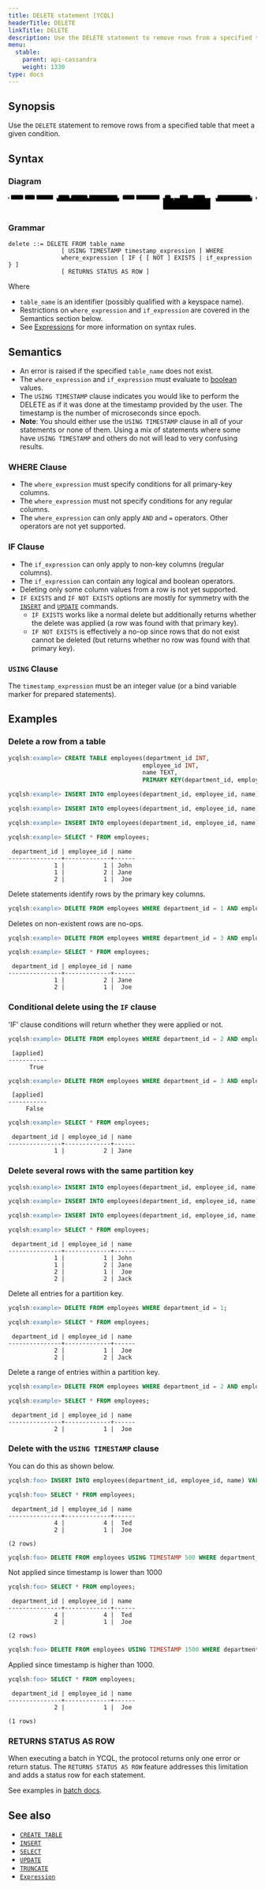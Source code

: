 ```yaml
---
title: DELETE statement [YCQL]
headerTitle: DELETE
linkTitle: DELETE
description: Use the DELETE statement to remove rows from a specified table that meet a given condition.
menu:
  stable:
    parent: api-cassandra
    weight: 1330
type: docs
---
```


## Synopsis

Use the `DELETE` statement to remove rows from a specified table that meet a given condition.

## Syntax

### Diagram

<svg class="rrdiagram" version="1.1" xmlns:xlink="http://www.w3.org/1999/xlink" xmlns="http://www.w3.org/2000/svg" width="1372" height="95" viewbox="0 0 1372 95"><path class="connector" d="M0 22h15m67 0h10m54 0h10m91 0h30m60 0h10m90 0h10m155 0h20m-360 0q5 0 5 5v8q0 5 5 5h335q5 0 5-5v-8q0-5 5-5m5 0h10m65 0h10m128 0h30m32 0h50m45 0h20m-80 0q5 0 5 5v8q0 5 5 5h55q5 0 5-5v-8q0-5 5-5m5 0h10m64 0h20m-194 0q5 0 5 5v35q0 5 5 5h5m98 0h66q5 0 5-5v-35q0-5 5-5m5 0h20m-276 0q5 0 5 5v53q0 5 5 5h251q5 0 5-5v-53q0-5 5-5m5 0h30m181 0h20m-216 0q5 0 5 5v8q0 5 5 5h191q5 0 5-5v-8q0-5 5-5m5 0h15"/><polygon points="0,29 5,22 0,15" style="fill:black;stroke-width:0"/><rect class="literal" x="15" y="5" width="67" height="25" rx="7"/><text class="text" x="25" y="22">DELETE</text><rect class="literal" x="92" y="5" width="54" height="25" rx="7"/><text class="text" x="102" y="22">FROM</text><a xlink:href="../grammar_diagrams#table-name"><rect class="rule" x="156" y="5" width="91" height="25"/><text class="text" x="166" y="22">table_name</text></a><rect class="literal" x="277" y="5" width="60" height="25" rx="7"/><text class="text" x="287" y="22">USING</text><rect class="literal" x="347" y="5" width="90" height="25" rx="7"/><text class="text" x="357" y="22">TIMESTAMP</text><a xlink:href="../grammar_diagrams#timestamp-expression"><rect class="rule" x="447" y="5" width="155" height="25"/><text class="text" x="457" y="22">timestamp_expression</text></a><rect class="literal" x="632" y="5" width="65" height="25" rx="7"/><text class="text" x="642" y="22">WHERE</text><a xlink:href="../grammar_diagrams#where-expression"><rect class="rule" x="707" y="5" width="128" height="25"/><text class="text" x="717" y="22">where_expression</text></a><rect class="literal" x="865" y="5" width="32" height="25" rx="7"/><text class="text" x="875" y="22">IF</text><rect class="literal" x="947" y="5" width="45" height="25" rx="7"/><text class="text" x="957" y="22">NOT</text><rect class="literal" x="1022" y="5" width="64" height="25" rx="7"/><text class="text" x="1032" y="22">EXISTS</text><a xlink:href="../grammar_diagrams#if-expression"><rect class="rule" x="927" y="50" width="98" height="25"/><text class="text" x="937" y="67">if_expression</text></a><rect class="literal" x="1156" y="5" width="181" height="25" rx="7"/><text class="text" x="1166" y="22">RETURNS STATUS AS ROW</text><polygon points="1368,29 1372,29 1372,15 1368,15" style="fill:black;stroke-width:0"/></svg>

### Grammar

```ebnf
delete ::= DELETE FROM table_name
               [ USING TIMESTAMP timestamp_expression ] WHERE
               where_expression [ IF { [ NOT ] EXISTS | if_expression } ]
               [ RETURNS STATUS AS ROW ]
```

Where

- `table_name` is an identifier (possibly qualified with a keyspace name).
- Restrictions on `where_expression` and `if_expression` are covered in the Semantics section below.
- See [Expressions](..#expressions) for more information on syntax rules.

## Semantics

- An error is raised if the specified `table_name` does not exist.
- The `where_expression` and `if_expression` must evaluate to [boolean](../type_bool) values.
- The `USING TIMESTAMP` clause indicates you would like to perform the DELETE as if it was done at the
  timestamp provided by the user. The timestamp is the number of microseconds since epoch.
- **Note**: You should either use the `USING TIMESTAMP` clause in all of your statements or none of
   them. Using a mix of statements where some have `USING TIMESTAMP` and others do not will lead to
   very confusing results.

### WHERE Clause

- The `where_expression` must specify conditions for all primary-key columns.
- The `where_expression` must not specify conditions for any regular columns.
- The `where_expression` can only apply `AND` and `=` operators. Other operators are not yet supported.

### IF Clause

- The `if_expression` can only apply to non-key columns (regular columns).
- The `if_expression` can contain any logical and boolean operators.
- Deleting only some column values from a row is not yet supported.
- `IF EXISTS` and `IF NOT EXISTS` options are mostly for symmetry with the [`INSERT`](../dml_insert) and [`UPDATE`](../dml_update/) commands.
  - `IF EXISTS` works like a normal delete but additionally returns whether the delete was applied (a row was found with that primary key).
  - `IF NOT EXISTS` is effectively a no-op since rows that do not exist cannot be deleted (but returns whether no row was found with that primary key).

### `USING` Clause

The `timestamp_expression` must be an integer value (or a bind variable marker for prepared statements).

## Examples

### Delete a row from a table

```sql
ycqlsh:example> CREATE TABLE employees(department_id INT,
                                      employee_id INT,
                                      name TEXT,
                                      PRIMARY KEY(department_id, employee_id));
```

```sql
ycqlsh:example> INSERT INTO employees(department_id, employee_id, name) VALUES (1, 1, 'John');
```

```sql
ycqlsh:example> INSERT INTO employees(department_id, employee_id, name) VALUES (1, 2, 'Jane');
```

```sql
ycqlsh:example> INSERT INTO employees(department_id, employee_id, name) VALUES (2, 1, 'Joe');
```

```sql
ycqlsh:example> SELECT * FROM employees;
```

```output
 department_id | employee_id | name
---------------+-------------+------
             1 |           1 | John
             1 |           2 | Jane
             2 |           1 |  Joe
```

Delete statements identify rows by the primary key columns.

```sql
ycqlsh:example> DELETE FROM employees WHERE department_id = 1 AND employee_id = 1;
```

Deletes on non-existent rows are no-ops.

```sql
ycqlsh:example> DELETE FROM employees WHERE department_id = 3 AND employee_id = 1;
```

```sql
ycqlsh:example> SELECT * FROM employees;
```

```output
 department_id | employee_id | name
---------------+-------------+------
             1 |           2 | Jane
             2 |           1 |  Joe
```

### Conditional delete using the `IF` clause

'IF' clause conditions will return whether they were applied or not.

```sql
ycqlsh:example> DELETE FROM employees WHERE department_id = 2 AND employee_id = 1 IF name = 'Joe';
```

```output
 [applied]
-----------
      True
```

```sql
ycqlsh:example> DELETE FROM employees WHERE department_id = 3 AND employee_id = 1 IF EXISTS;
```

```output
 [applied]
-----------
     False
```

```sql
ycqlsh:example> SELECT * FROM employees;
```

```output
 department_id | employee_id | name
---------------+-------------+------
             1 |           2 | Jane
```

### Delete several rows with the same partition key

```sql
ycqlsh:example> INSERT INTO employees(department_id, employee_id, name) VALUES (1, 1, 'John');
```

```sql
ycqlsh:example> INSERT INTO employees(department_id, employee_id, name) VALUES (2, 1, 'Joe');
```

```sql
ycqlsh:example> INSERT INTO employees(department_id, employee_id, name) VALUES (2, 2, 'Jack');
```

```sql
ycqlsh:example> SELECT * FROM employees;
```

```output
 department_id | employee_id | name
---------------+-------------+------
             1 |           1 | John
             1 |           2 | Jane
             2 |           1 |  Joe
             2 |           2 | Jack
```

Delete all entries for a partition key.

```sql
ycqlsh:example> DELETE FROM employees WHERE department_id = 1;
```

```sql
ycqlsh:example> SELECT * FROM employees;
```

```output
 department_id | employee_id | name
---------------+-------------+------
             2 |           1 |  Joe
             2 |           2 | Jack
```

Delete a range of entries within a partition key.

```sql
ycqlsh:example> DELETE FROM employees WHERE department_id = 2 AND employee_id >= 2 AND employee_id < 4;
```

```sql
ycqlsh:example> SELECT * FROM employees;
```

```output
 department_id | employee_id | name
---------------+-------------+------
             2 |           1 |  Joe
```

### Delete with the `USING TIMESTAMP` clause

You can do this as shown below.

```sql
ycqlsh:foo> INSERT INTO employees(department_id, employee_id, name) VALUES (4, 4, 'Ted') USING TIMESTAMP 1000;
```

```sql
ycqlsh:foo> SELECT * FROM employees;
```

```output
 department_id | employee_id | name
---------------+-------------+------
             4 |           4 |  Ted
             2 |           1 |  Joe

(2 rows)
```

```sql
ycqlsh:foo> DELETE FROM employees USING TIMESTAMP 500 WHERE department_id = 4 AND employee_id = 4;
```

Not applied since timestamp is lower than 1000

```sql
ycqlsh:foo> SELECT * FROM employees;
```

```output
 department_id | employee_id | name
---------------+-------------+------
             4 |           4 |  Ted
             2 |           1 |  Joe

(2 rows)
```

```sql
ycqlsh:foo> DELETE FROM employees USING TIMESTAMP 1500 WHERE department_id = 4 AND employee_id = 4;
```

Applied since timestamp is higher than 1000.

```sql
ycqlsh:foo> SELECT * FROM employees;
```

```output
 department_id | employee_id | name
---------------+-------------+------
             2 |           1 |  Joe

(1 rows)
```

### RETURNS STATUS AS ROW

When executing a batch in YCQL, the protocol returns only one error or return status. The `RETURNS STATUS AS ROW` feature addresses this limitation and adds a status row for each statement.

See examples in [batch docs](../batch#row-status).

## See also

- [`CREATE TABLE`](../ddl_create_table)
- [`INSERT`](../dml_insert)
- [`SELECT`](../dml_select/)
- [`UPDATE`](../dml_update/)
- [`TRUNCATE`](../dml_truncate)
- [`Expression`](..#expressions)

